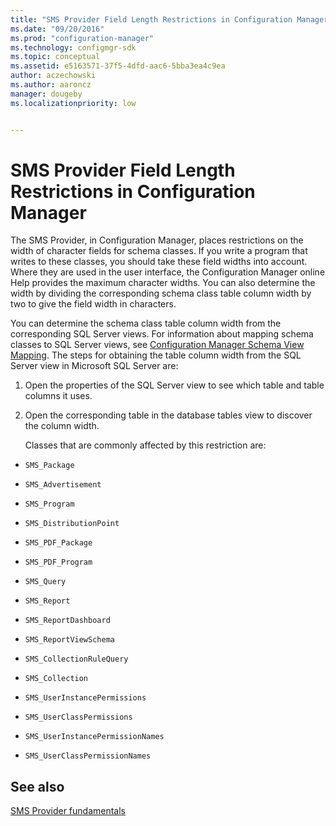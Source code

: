 ```yaml
---
title: "SMS Provider Field Length Restrictions in Configuration Manager"
ms.date: "09/20/2016"
ms.prod: "configuration-manager"
ms.technology: configmgr-sdk
ms.topic: conceptual
ms.assetid: e5163571-37f5-4dfd-aac6-5bba3ea4c9ea
author: aczechowski
ms.author: aaroncz
manager: dougebyms.localizationpriority: low


---
```

# SMS Provider Field Length Restrictions in Configuration Manager
The SMS Provider, in Configuration Manager, places restrictions on the width of character fields for schema classes. If you write a program that writes to these classes, you should take these field widths into account. Where they are used in the user interface, the Configuration Manager online Help provides the maximum character widths. You can also determine the width by dividing the corresponding schema class table column width by two to give the field width in characters.  

 You can determine the schema class table column width from the corresponding SQL Server views. For information about mapping schema classes to SQL Server views, see [Configuration Manager Schema View Mapping](../../../develop/core/understand/configuration-manager-schema-view-mapping.md). The steps for obtaining the table column width from the SQL Server view in Microsoft SQL Server are:  

1. Open the properties of the SQL Server view to see which table and table columns it uses.  

2. Open the corresponding table in the database tables view to discover the column width.  

   Classes that are commonly affected by this restriction are:  

-   `SMS_Package`  

-   `SMS_Advertisement`  

-   `SMS_Program`  

-   `SMS_DistributionPoint`  

-   `SMS_PDF_Package`  

-   `SMS_PDF_Program`  

-   `SMS_Query`  

-   `SMS_Report`  

-   `SMS_ReportDashboard`  

-   `SMS_ReportViewSchema`  

-   `SMS_CollectionRuleQuery`  

-   `SMS_Collection`  

-   `SMS_UserInstancePermissions`  

-   `SMS_UserClassPermissions`  

-   `SMS_UserInstancePermissionNames`  

-   `SMS_UserClassPermissionNames`  

## See also

 [SMS Provider fundamentals](sms-provider-fundamentals.md)
